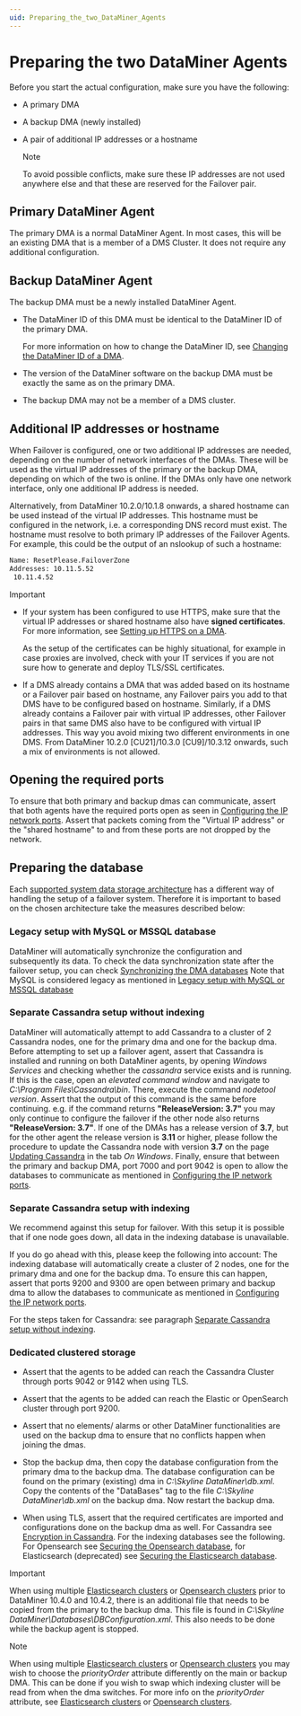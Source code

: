 ```yaml
---
uid: Preparing_the_two_DataMiner_Agents
---
```


# Preparing the two DataMiner Agents

Before you start the actual configuration, make sure you have the following:

- A primary DMA

- A backup DMA (newly installed)

- A pair of additional IP addresses or a hostname

  > [!NOTE]
  > To avoid possible conflicts, make sure these IP addresses are not used anywhere else and that these are reserved for the Failover pair.

## Primary DataMiner Agent

The primary DMA is a normal DataMiner Agent. In most cases, this will be an existing DMA that is a member of a DMS Cluster. It does not require any additional configuration.

## Backup DataMiner Agent

The backup DMA must be a newly installed DataMiner Agent.

- The DataMiner ID of this DMA must be identical to the DataMiner ID of the primary DMA.

  For more information on how to change the DataMiner ID, see [Changing the DataMiner ID of a DMA](xref:Changing_the_DMA_ID).

- The version of the DataMiner software on the backup DMA must be exactly the same as on the primary DMA.

- The backup DMA may not be a member of a DMS cluster.

## Additional IP addresses or hostname

When Failover is configured, one or two additional IP addresses are needed, depending on the number of network interfaces of the DMAs. These will be used as the virtual IP addresses of the primary or the backup DMA, depending on which of the two is online. If the DMAs only have one network interface, only one additional IP address is needed.

Alternatively, from DataMiner 10.2.0/10.1.8 onwards, a shared hostname can be used instead of the virtual IP addresses. This hostname must be configured in the network, i.e. a corresponding DNS record must exist. The hostname must resolve to both primary IP addresses of the Failover Agents. For example, this could be the output of an nslookup of such a hostname:

```txt
Name: ResetPlease.FailoverZone
Addresses: 10.11.5.52
 10.11.4.52
```

> [!IMPORTANT]
>
> - If your system has been configured to use HTTPS, make sure that the virtual IP addresses or shared hostname also have **signed certificates**. For more information, see [Setting up HTTPS on a DMA](xref:Setting_up_HTTPS_on_a_DMA).
>
>   As the setup of the certificates can be highly situational, for example in case proxies are involved, check with your IT services if you are not sure how to generate and deploy TLS/SSL certificates.
>
> - If a DMS already contains a DMA that was added based on its hostname or a Failover pair based on hostname, any Failover pairs you add to that DMS have to be configured based on hostname. Similarly, if a DMS already contains a Failover pair with virtual IP addresses, other Failover pairs in that same DMS also have to be configured with virtual IP addresses. This way you avoid mixing two different environments in one DMS. From DataMiner 10.2.0 [CU21]/10.3.0 [CU9]/10.3.12 onwards, such a mix of environments is not allowed.<!--RN 37075-->

## Opening the required ports

To ensure that both primary and backup dmas can communicate, assert that both agents have the required ports open as seen in [Configuring the IP network ports](xref:Configuring_the_IP_network_ports). Assert that packets coming from the "Virtual IP address" or the "shared hostname" to and from these ports are not dropped by the network.

## Preparing the database

Each [supported system data storage architecture](xref:Supported_System_Data_Storage_Architectures) has a different way of handling the setup of a failover system. Therefore it is important to based on the chosen architecture take the measures described below:

### Legacy setup with MySQL or MSSQL database

DataMiner will automatically synchronize the configuration and subsequently its data.
To check the data synchronization state after the failover setup, you can check [Synchronizing the DMA databases](xref:Synchronizing_the_DMA_databases)
Note that MySQL is considered legacy as mentioned in [Legacy setup with MySQL or MSSQL database](xref:Legacy_setup_with_MySQL_or_MSSQL_database)

### Separate Cassandra setup without indexing

DataMiner will automatically attempt to add Cassandra to a cluster of 2 Cassandra nodes, one for the primary dma and one for the backup dma.
Before attempting to set up a failover agent, assert that Cassandra is installed and running on both DataMiner agents, by opening *Windows Services* and checking whether the *cassandra* service exists and is running.
If this is the case, open an *elevated command window* and navigate to *C:\Program Files\Cassandra\bin*.
There, execute the command *nodetool version*. Assert that the output of this command is the same before continuing.
e.g. if the command returns **"ReleaseVersion: 3.7"** you may only continue to configure the failover if the other node also returns **"ReleaseVersion: 3.7"**. If one of the DMAs has a release version of **3.7**, but for the other agent the release version is **3.11** or higher, please follow the procedure to update the Cassandra node with version **3.7** on the page [Updating Cassandra](xref:Cassandra_updating) in the tab *On Windows*.
Finally, ensure that between the primary and backup DMA, port 7000 and port 9042 is open to allow the databases to communicate as mentioned in [Configuring the IP network ports](xref:Configuring_the_IP_network_ports).

### Separate Cassandra setup with indexing

We recommend against this setup for failover. With this setup it is possible that if one node goes down, all data in the indexing database is unavailable.

If you do go ahead with this, please keep the following into account:
The indexing database will automatically create a cluster of 2 nodes, one for the primary dma and one for the backup dma.
To ensure this can happen, assert that ports 9200 and 9300 are open between primary and backup dma to allow the databases to communicate as mentioned in [Configuring the IP network ports](xref:Configuring_the_IP_network_ports).

For the steps taken for Cassandra: see paragraph [Separate Cassandra setup without indexing](xref:Preparing_the_two_DataMiner_Agents#separate-cassandra-setup-without-indexing).

### Dedicated clustered storage

- Assert that the agents to be added can reach the Cassandra Cluster through ports 9042 or 9142 when using TLS.

- Assert that the agents to be added can reach the Elastic or OpenSearch cluster through port 9200.

- Assert that no elements/ alarms or other DataMiner functionalities are used on the backup dma to ensure that no conflicts happen when joining the dmas.

- Stop the backup dma, then copy the database configuration from the primary dma to the backup dma.
The database configuration can be found on the primary (existing) dma in *C:\Skyline DataMiner\db.xml*.
Copy the contents of the "DataBases" tag to the file *C:\Skyline DataMiner\db.xml* on the backup dma.
Now restart the backup dma.

- When using TLS, assert that the required certificates are imported and configurations done on the backup dma as well.
For Cassandra see [Encryption in Cassandra](xref:Security_Cassandra_TLS).
For the indexing databases see the following. For Opensearch see [Securing the Opensearch database](xref:Security_Opensearch), for Elasticsearch (deprecated) see [Securing the Elasticsearch database](xref:Security_Elasticsearch).

> [!IMPORTANT]
>
> When using multiple [Elasticsearch clusters](xref:Configuring_multiple_Elasticsearch_clusters) or [Opensearch clusters](xref:Configuring_multiple_OpenSearch_clusters) prior to DataMiner 10.4.0 and 10.4.2, there is an additional file that needs to be copied from the primary to the backup dma. This file is found in *C:\Skyline DataMiner\Databases\DBConfiguration.xml*. This also needs to be done while the backup agent is stopped.

> [!NOTE]
> When using multiple [Elasticsearch clusters](xref:Configuring_multiple_Elasticsearch_clusters) or [Opensearch clusters](xref:Configuring_multiple_OpenSearch_clusters) you may wish to choose the *priorityOrder* attribute differently on the main or backup DMA.
> This can be done if you wish to swap which indexing cluster will be read from when the dma switches.
> For more info on the *priorityOrder* attribute, see [Elasticsearch clusters](xref:Configuring_multiple_Elasticsearch_clusters) or [Opensearch clusters](xref:Configuring_multiple_OpenSearch_clusters).
